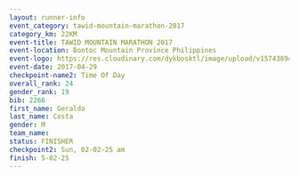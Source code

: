 ```yaml
---
layout: runner-info 
event_category: tawid-mountain-marathon-2017 
category_km: 22KM 
event-title: TAWID MOUNTAIN MARATHON 2017 
event-location: Bontoc Mountain Province Philippines 
event-logo: https://res.cloudinary.com/dykbosktl/image/upload/v1574389445/Logo/tawid_logo_2017_facfcf.png 
event-date: 2017-04-29 
checkpoint-name2: Time Of Day 
overall_rank: 24
gender_rank: 19
bib: 2266
first_name: Geraldo
last_name: Costa
gender: M
team_name: 
status: FINISHER
checkpoint2: Sun, 02-02-25 am
finish: 5-02-25
---
```

